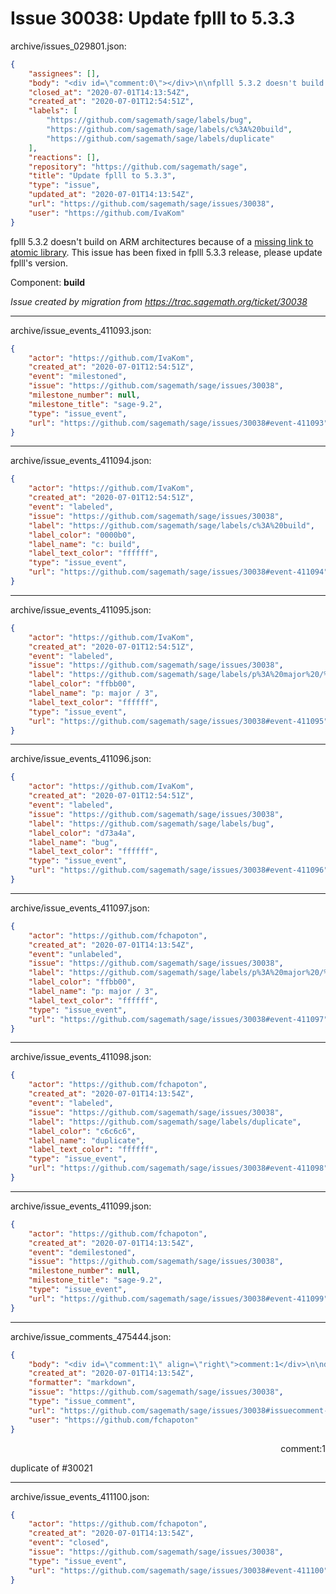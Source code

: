# Issue 30038: Update fplll to 5.3.3

archive/issues_029801.json:
```json
{
    "assignees": [],
    "body": "<div id=\"comment:0\"></div>\n\nfplll 5.3.2 doesn't build on ARM architectures because of a [missing link to atomic library](https://github.com/fplll/fplll/issues/418). This issue has been fixed in fplll 5.3.3 release, please update fplll's version.\n\nComponent: **build**\n\n_Issue created by migration from https://trac.sagemath.org/ticket/30038_\n\n",
    "closed_at": "2020-07-01T14:13:54Z",
    "created_at": "2020-07-01T12:54:51Z",
    "labels": [
        "https://github.com/sagemath/sage/labels/bug",
        "https://github.com/sagemath/sage/labels/c%3A%20build",
        "https://github.com/sagemath/sage/labels/duplicate"
    ],
    "reactions": [],
    "repository": "https://github.com/sagemath/sage",
    "title": "Update fplll to 5.3.3",
    "type": "issue",
    "updated_at": "2020-07-01T14:13:54Z",
    "url": "https://github.com/sagemath/sage/issues/30038",
    "user": "https://github.com/IvaKom"
}
```
<div id="comment:0"></div>

fplll 5.3.2 doesn't build on ARM architectures because of a [missing link to atomic library](https://github.com/fplll/fplll/issues/418). This issue has been fixed in fplll 5.3.3 release, please update fplll's version.

Component: **build**

_Issue created by migration from https://trac.sagemath.org/ticket/30038_





---

archive/issue_events_411093.json:
```json
{
    "actor": "https://github.com/IvaKom",
    "created_at": "2020-07-01T12:54:51Z",
    "event": "milestoned",
    "issue": "https://github.com/sagemath/sage/issues/30038",
    "milestone_number": null,
    "milestone_title": "sage-9.2",
    "type": "issue_event",
    "url": "https://github.com/sagemath/sage/issues/30038#event-411093"
}
```



---

archive/issue_events_411094.json:
```json
{
    "actor": "https://github.com/IvaKom",
    "created_at": "2020-07-01T12:54:51Z",
    "event": "labeled",
    "issue": "https://github.com/sagemath/sage/issues/30038",
    "label": "https://github.com/sagemath/sage/labels/c%3A%20build",
    "label_color": "0000b0",
    "label_name": "c: build",
    "label_text_color": "ffffff",
    "type": "issue_event",
    "url": "https://github.com/sagemath/sage/issues/30038#event-411094"
}
```



---

archive/issue_events_411095.json:
```json
{
    "actor": "https://github.com/IvaKom",
    "created_at": "2020-07-01T12:54:51Z",
    "event": "labeled",
    "issue": "https://github.com/sagemath/sage/issues/30038",
    "label": "https://github.com/sagemath/sage/labels/p%3A%20major%20/%203",
    "label_color": "ffbb00",
    "label_name": "p: major / 3",
    "label_text_color": "ffffff",
    "type": "issue_event",
    "url": "https://github.com/sagemath/sage/issues/30038#event-411095"
}
```



---

archive/issue_events_411096.json:
```json
{
    "actor": "https://github.com/IvaKom",
    "created_at": "2020-07-01T12:54:51Z",
    "event": "labeled",
    "issue": "https://github.com/sagemath/sage/issues/30038",
    "label": "https://github.com/sagemath/sage/labels/bug",
    "label_color": "d73a4a",
    "label_name": "bug",
    "label_text_color": "ffffff",
    "type": "issue_event",
    "url": "https://github.com/sagemath/sage/issues/30038#event-411096"
}
```



---

archive/issue_events_411097.json:
```json
{
    "actor": "https://github.com/fchapoton",
    "created_at": "2020-07-01T14:13:54Z",
    "event": "unlabeled",
    "issue": "https://github.com/sagemath/sage/issues/30038",
    "label": "https://github.com/sagemath/sage/labels/p%3A%20major%20/%203",
    "label_color": "ffbb00",
    "label_name": "p: major / 3",
    "label_text_color": "ffffff",
    "type": "issue_event",
    "url": "https://github.com/sagemath/sage/issues/30038#event-411097"
}
```



---

archive/issue_events_411098.json:
```json
{
    "actor": "https://github.com/fchapoton",
    "created_at": "2020-07-01T14:13:54Z",
    "event": "labeled",
    "issue": "https://github.com/sagemath/sage/issues/30038",
    "label": "https://github.com/sagemath/sage/labels/duplicate",
    "label_color": "c6c6c6",
    "label_name": "duplicate",
    "label_text_color": "ffffff",
    "type": "issue_event",
    "url": "https://github.com/sagemath/sage/issues/30038#event-411098"
}
```



---

archive/issue_events_411099.json:
```json
{
    "actor": "https://github.com/fchapoton",
    "created_at": "2020-07-01T14:13:54Z",
    "event": "demilestoned",
    "issue": "https://github.com/sagemath/sage/issues/30038",
    "milestone_number": null,
    "milestone_title": "sage-9.2",
    "type": "issue_event",
    "url": "https://github.com/sagemath/sage/issues/30038#event-411099"
}
```



---

archive/issue_comments_475444.json:
```json
{
    "body": "<div id=\"comment:1\" align=\"right\">comment:1</div>\n\nduplicate of #30021",
    "created_at": "2020-07-01T14:13:54Z",
    "formatter": "markdown",
    "issue": "https://github.com/sagemath/sage/issues/30038",
    "type": "issue_comment",
    "url": "https://github.com/sagemath/sage/issues/30038#issuecomment-475444",
    "user": "https://github.com/fchapoton"
}
```

<div id="comment:1" align="right">comment:1</div>

duplicate of #30021



---

archive/issue_events_411100.json:
```json
{
    "actor": "https://github.com/fchapoton",
    "created_at": "2020-07-01T14:13:54Z",
    "event": "closed",
    "issue": "https://github.com/sagemath/sage/issues/30038",
    "type": "issue_event",
    "url": "https://github.com/sagemath/sage/issues/30038#event-411100"
}
```
